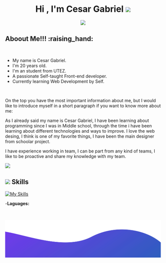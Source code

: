 <h1 align="center"><b>Hi , I'm Cesar Gabriel </b><img src="https://media.giphy.com/media/hvRJCLFzcasrR4ia7z/giphy.gif" width="35"></h1>

<p align="center">
  <a href="https://github.com/DenverCoder1/readme-typing-svg"><img src="https://readme-typing-svg.herokuapp.com?font=Time+New+Roman&color=cyan&size=25&center=true&vCenter=true&width=600&height=100&lines=&hearts;++;Self-taught+Front-End+Developer,;Computer+Science+Student,;Active+Learner/Researcher,;Love+to+learn+new+stuffs..<3"></a>
</p>

<h2>Aboout Me!!! :raising_hand: </h2>

<br>

- My name is Cesar Gabriel.
- I'm 20 years old.
- I'm an student from UTEZ.
- A passionate Self-taught Front-end developer.
- Currently learning Web Development by Self.
  
<br>

<p>On the top you have the most important information about me, but I would like to introduce myself in a short paragraph if you want to know more about me:</p>
<p>As I already said my name is Cesar Gabriel, I have been learning about programming since I was in Middle school, through the time i have been learning about different technologies and ways to improve.
I love the web desing, I think is one of my favorite things, I have been the main designer from schoolar project. </p>
<p>I have experience working in team, I can be part from any kind of teams, I like to be proactive and share my knowledge with my team.</p>

<img src="https://user-images.githubusercontent.com/73097560/115834477-dbab4500-a447-11eb-908a-139a6edaec5c.gif">

## <img src="https://media2.giphy.com/media/QssGEmpkyEOhBCb7e1/giphy.gif?cid=ecf05e47a0n3gi1bfqntqmob8g9aid1oyj2wr3ds3mg700bl&rid=giphy.gif" width ="25"><b> Skills</b>
[![My Skills](https://skillicons.dev/icons?i=js,html,css,wasm)](https://skillicons.dev)
<br>

-**Laguages:**

<br>

![alt text](./bottom.svg)
